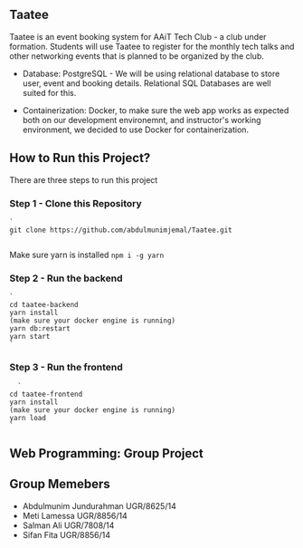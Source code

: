 ## Taatee
Taatee is an event booking system for AAiT Tech Club - a club under formation. Students will use Taatee to register for the monthly tech talks and other networking events that is planned to be organized by the club.

- Database: PostgreSQL - We will be using relational database to store user, event and booking details. Relational SQL Databases are well suited for this.

- Containerization: Docker, to make sure the web app works as expected both on our development environemnt, and instructor's working environment, we decided to use Docker for containerization.

## How to Run this Project?
There are three steps to run this project


### Step 1 - Clone this Repository
    `
    git clone https://github.com/abdulmunimjemal/Taatee.git
    `
  Make sure yarn is installed
       `
    npm i -g yarn
    `

### Step 2 - Run the backend
    `
    cd taatee-backend
    yarn install
    (make sure your docker engine is running)
    yarn db:restart
    yarn start
    `

### Step 3 - Run the frontend
      `
    cd taatee-frontend
    yarn install
    (make sure your docker engine is running)
    yarn load
    `


## Web Programming: Group Project

## Group Memebers
- Abdulmunim Jundurahman UGR/8625/14
- Meti Lamessa UGR/8856/14
- Salman Ali UGR/7808/14
- Sifan Fita UGR/8856/14

